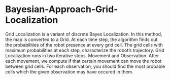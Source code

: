 # Bayesian-Approach-Grid-Localization
Grid Localization is a variant of discrete Bayes Localization. In this method, the map
is converted to a Grid. At each time step, the algorithm finds out the probabilities of
the robot presence at every grid cell. The grid cells with maximum probabilities at each
step, characterize the robot’s trajectory.
Grid Localization runs in two iterative steps. Movement and Observation.
After each movement, we compute if that certain movement can move the robot
between grid cells. For each observation, you should find the most probable cells which
the given observation may have occured in them.
